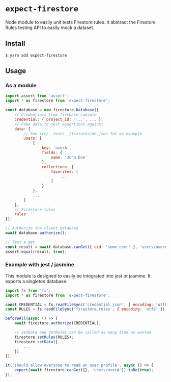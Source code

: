 # `expect-firestore`

Node module to easily unit tests Firestore rules. It abstract the Firestore Rules testing API to easily mock a dataset.

## Install

```
$ yarn add expect-firestore
```

## Usage

### As a module

```js
import assert from 'assert';
import * as firestore from 'expect-firestore';

const database = new firestore.Database({
    // Credentials from firebase console
    credential: { project_id: '...', ... },
    // Fake data to test assertions against
    data: {
        // See src/__tests__/fixtures/db.json for an example
        users: [
            {
                key: 'userA',
                fields: {
                    name: 'John Doe'
                },
                collections: {
                    favorites: [
                        ...
                    ]
                }
            },
            ...
        ]
    },
    // Firestore rules
    rules: ''
});

// Authorize the client database
await database.authorize();

// Test a get
const result = await database.canGet({ uid: 'some_user' }, 'users/userA');
assert.equal(result, true);
```

### Example with jest / jasmine

This module is designed to easily be integrated into jest or jasmine. It exports a singleton database.

```js
import fs from 'fs';
import * as firestore from 'expect-firestore';

const CREDENTIAL = fs.readFileSync('credential.json', { encoding: 'utf8' });
const RULES = fs.readFileSync('firestore.rules', { encoding: 'utf8' });

beforeAll(async () => {
    await firestore.authorize(CREDENTIAL);

    // setData and setRules can be called as many time as wanted
    firestore.setRules(RULES);
    firestore.setData({
        ...
    })
});

it('should allow everyone to read an user profile', async () => {
    expect(await firestore.canGet({}, 'users/userA')).toBe(true);
});

```
